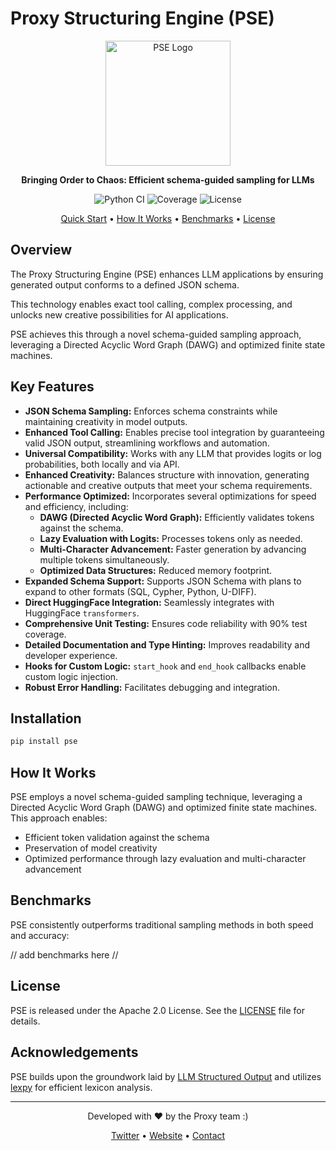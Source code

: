# Proxy Structuring Engine (PSE)

<p align="center">
  <img src="path_to_your_logo.png" alt="PSE Logo" width="200"/>
</p>

<p align="center">
  <strong>Bringing Order to Chaos: Efficient schema-guided sampling for LLMs</strong>
</p>

<p align="center">
  <img src="https://github.com/TheProxyCompany/proxy-structuring-engine/actions/workflows/python-app.yml/badge.svg" alt="Python CI"/>
  <img src="https://img.shields.io/badge/coverage-90%25-brightgreen" alt="Coverage"/>
  <img src="https://img.shields.io/badge/license-Apache%202.0-blue" alt="License"/>
</p>

<p align="center">
  <a href="#quick-start">Quick Start</a> •
  <a href="#how-it-works">How It Works</a> •
  <a href="#benchmarks">Benchmarks</a> •
  <a href="#license">License</a>
</p>

## Overview

The Proxy Structuring Engine (PSE) enhances LLM applications by ensuring generated output conforms to a defined JSON schema.

This technology enables exact tool calling, complex processing, and unlocks new creative possibilities for AI applications.

PSE achieves this through a novel schema-guided sampling approach, leveraging a Directed Acyclic Word Graph (DAWG) and optimized finite state machines.

## Key Features

* **JSON Schema Sampling:** Enforces schema constraints while maintaining creativity in model outputs.
* **Enhanced Tool Calling:** Enables precise tool integration by guaranteeing valid JSON output, streamlining workflows and automation.
* **Universal Compatibility:** Works with any LLM that provides logits or log probabilities, both locally and via API.
* **Enhanced Creativity:** Balances structure with innovation, generating actionable and creative outputs that meet your schema requirements.
* **Performance Optimized:** Incorporates several optimizations for speed and efficiency, including:
    * **DAWG (Directed Acyclic Word Graph):** Efficiently validates tokens against the schema.
    * **Lazy Evaluation with Logits:** Processes tokens only as needed.
    * **Multi-Character Advancement:** Faster generation by advancing multiple tokens simultaneously.
    * **Optimized Data Structures:** Reduced memory footprint.
* **Expanded Schema Support:** Supports JSON Schema with plans to expand to other formats (SQL, Cypher, Python, U-DIFF).
* **Direct HuggingFace Integration:** Seamlessly integrates with HuggingFace `transformers`.
* **Comprehensive Unit Testing:** Ensures code reliability with 90% test coverage.
* **Detailed Documentation and Type Hinting:** Improves readability and developer experience.
* **Hooks for Custom Logic:** `start_hook` and `end_hook` callbacks enable custom logic injection.
* **Robust Error Handling:** Facilitates debugging and integration.

## Installation

```bash
pip install pse
```

## How It Works

PSE employs a novel schema-guided sampling technique, leveraging a Directed Acyclic Word Graph (DAWG) and optimized finite state machines. This approach enables:

- Efficient token validation against the schema
- Preservation of model creativity
- Optimized performance through lazy evaluation and multi-character advancement

## Benchmarks

PSE consistently outperforms traditional sampling methods in both speed and accuracy:

// add benchmarks here //

## License

PSE is released under the Apache 2.0 License. See the [LICENSE](LICENSE) file for details.

## Acknowledgements

PSE builds upon the groundwork laid by [LLM Structured Output](https://github.com/otriscon/llm-structured-output) and utilizes [lexpy](https://github.com/aosingh/lexpy) for efficient lexicon analysis.

---

<p align="center">
  Developed with ❤️ by the Proxy team :)
</p>

<p align="center">
  <a href="https://x.com/whatisproxy">Twitter</a> •
  <a href="https://www.what-is-proxy.com">Website</a> •
  <a href="mailto:contact@what-is-proxy.com">Contact</a>
</p>

